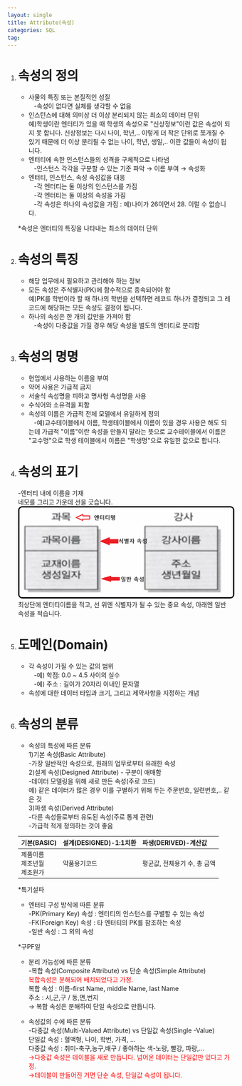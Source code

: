 ```yaml
---
layout: single
title: Attribute(속성)
categories: SQL
tag:
---
```


1. # 속성의 정의
   - 사물의 특징 또는 본질적인 성질   
   &nbsp;&nbsp;&nbsp;-속성이 없다면 실체를 생각할 수 없음   
   - 인스턴스에 대해 의미상 더 이상 분리되지 않는 최소의 데이터 단위   
   예)학생이란 엔터티가 있을 때 학생의 속성으로 "신상정보"이런 값은 속성이 되지 못 합니다. 신상정보는 다시 나이, 학년,.. 이렇게 더 작은 단위로 쪼개질 수 있기 때문에 더 이상 분리될 수 없는 나이, 학년, 생일,.. 이란 값들이 속성이 됩니다.   
   - 엔터티에 속한 인스턴스들의 성격을 구체적으로 나타냄   
   &nbsp;&nbsp;&nbsp;-인스턴스 각각을 구분할 수 있는 기준 파악 → 이름 부여 → 속성화   
   - 엔터티, 인스턴스, 속성 속성값을 대응   
   &nbsp;&nbsp;&nbsp;-각 엔터티는 둘 이상의 인스턴스를 가짐   
   &nbsp;&nbsp;&nbsp;-각 엔터티는 둘 이상의 속성을 가짐   
   &nbsp;&nbsp;&nbsp;-각 속성은 하나의 속성값을 가짐 : 예)나이가 26이면서 28. 이럴 수 없습니다.   

   *속성은 엔터티의 특징을 나타내는 최소의 데이터 단위   

1. # 속성의 특징
   - 해당 업무에서 필요하고 관리해야 하는 정보  
   - 모든 속성은 주식별자(PK)에 함수적으로 종속되어야 함   
   예)PK를 학번이라 할 때 하나의 학번을 선택하면 레코드 하나가 결정되고 그 레코드에 해당하는 모든 속성도 결정이 됩니다.   
   - 하나의 속성은 한 개의 값만을 가져야 함   
   &nbsp;&nbsp;&nbsp;-속성이 다중값을 가질 경우 해당 속성을 별도의 엔터티로 분리함   

1. # 속성의 명명  
   - 현업에서 사용하는 이름을 부여   
   - 약어 사용은 가급적 금지   
   - 서술식 속성명을 피하고 명사형 속성명을 사용   
   - 수식어와 소유격을 피함   
   - 속성의 이름은 가급적 전체 모델에서 유일하게 정의   
   &nbsp;&nbsp;&nbsp;-예)교수테이블에서 이름, 학생테이블에서 이름이 있을 경우 사용은 해도 되는데 가급적 "이름"이란 속성을 만들지 말라는 뜻으로 교수테이블에서 이름은 "교수명"으로 학생 테이블에서 이름은 "학생명"으로 유일한 값으로 합니다.   

1. # 속성의 표기
   -엔터티 내에 이름을 기재   
   네모를 그리고 가운데 선을 긋습니다.   
   <img src="../../imgs/sql/attribute_notion.png" style="border:3px solid black;border-radius:9px;width:500px">   
   최상단에 엔터티이름을 적고, 선 위엔 식별자가 될 수 있는 중요 속성, 아래엔 일반 속성을 적습니다.   

1. # 도메인(Domain)
   - 각 속성이 가질 수 있는 값의 범위   
   &nbsp;&nbsp;&nbsp;-예) 학점: 0.0 ~ 4.5 사이의 실수   
   &nbsp;&nbsp;&nbsp;-예) 주소 : 길이가 20자리 이내인 문자열   
   - 속성에 대한 데이터 타입과 크기, 그리고 제약사항을 지정하는 개념   

1. # 속성의 분류

   - 속성의 특성에 따른 분류   
   1)기본 속성(Basic Attribute)   
   -가장 일반적인 속성으로, 원래의 업무로부터 유래한 속성   
   2)설계 속성(Designed Attribute) - 구분이 애매함   
   -데이터 모델링을 위해 새로 만든 속성(주로 코드)   
   예) 같은 데이터가 많은 경우 이를 구별하기 위해 두는 주문번호, 일련번호,.. 같은 것   
   3)파생 속성(Derived Attribute)   
   -다른 속성들로부터 유도된 속성(주로 통계 관련)   
   -가급적 적게 정의하는 것이 좋음   
   
   |기본(BASIC)|설계(DESIGNED)-1:1치환| 파생(DERIVED)-계산값|
   |----------|------------------|-----------------------|
   |제품이름<br>제조년월<br>제조원가<br>|약품용기코드|평균값, 전체용기 수, 총 금액|   

   *특기설파

   - 엔터티 구성 방식에 따른 분류   
   -PK(Primary Key) 속성 : 엔터티의 인스턴스를 구별할 수 있는 속성   
   -FK(Foreign Key) 속성 : 타 엔터티의 PK를 참조하는 속성   
   -일반 속성 : 그 외의 속성   

   *구PF일

   - 분리 가능성에 따른 분류   
   -복합 속성(Composite Attribute) vs 단순 속성(Simple Attribute)   
   <span style="color:red">복합속성은 분해되어 배치되었다고 가정.</span>   
   복합 속성 : 이름-first Name, middle Name, last Name   
   주소 : 시,군,구  / 동,면,번지   
   → 복합 속성은 분해하여 단일 속성으로 만듭니다.   
 
   - 속성값의 수에 따른 분류   
   -다중값 속성(Multi-Valued Attribute) vs 단일값 속성(Single -Value)   
   단일값 속성 : 혈액형, 나이, 학번, 가격, ...   
   다중값 속성 : 취미-축구,농구,배구 / 좋아하는 색-노랑, 빨강, 파랑,...   
   <span style="color:red">→다중값 속성은 테이블을 새로 만듭니다. 넘어온 데이터는 단일값만 있다고 가정.</span>   
   <span style="color:red">→테이블이 만들어진 거면 단순 속성, 단일값 속성이 됩니다.</span>   












